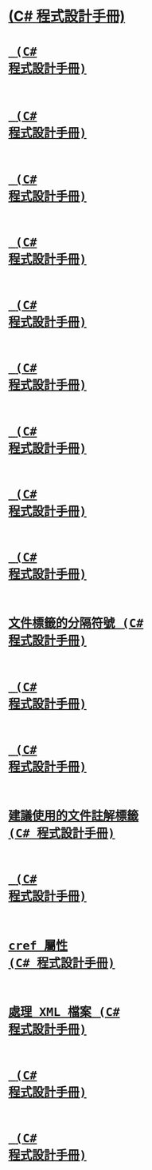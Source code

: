 # [<remarks> (C# 程式設計手冊)](remarks.md)
# [<code> (C# 程式設計手冊)](code.md)
# [<exception> (C# 程式設計手冊)](exception.md)
# [<list> (C# 程式設計手冊)](list.md)
# [<para> (C# 程式設計手冊)](para.md)
# [<returns> (C# 程式設計手冊)](returns.md)
# [<summary> (C# 程式設計手冊)](summary.md)
# [<c> (C# 程式設計手冊)](code-inline.md)
# [<include> (C# 程式設計手冊)](include.md)
# [<typeparam> (C# 程式設計手冊)](typeparam.md)
# [文件標籤的分隔符號 (C# 程式設計手冊)](delimiters-for-documentation-tags.md)
# [<permission> (C# 程式設計手冊)](permission.md)
# [<paramref> (C# 程式設計手冊)](paramref.md)
# [建議使用的文件註解標籤 (C# 程式設計手冊)](recommended-tags-for-documentation-comments.md)
# [<typeparamref> (C# 程式設計手冊)](typeparamref.md)
# [cref 屬性 (C# 程式設計手冊)](cref-attribute.md)
# [處理 XML 檔案 (C# 程式設計手冊)](processing-the-xml-file.md)
# [<param> (C# 程式設計手冊)](param.md)
# [<example> (C# 程式設計手冊)](example.md)
